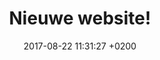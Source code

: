 ---
layout: post
title:  "Nieuwe website!"
date:   2017-08-22 11:31:27 +0200
categories: zoo update
---